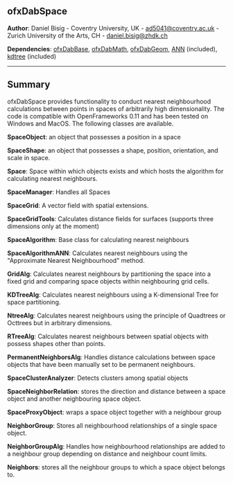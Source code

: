 

## ofxDabSpace

**Author**:  Daniel Bisig - Coventry University, UK - [ad5041@coventry.ac.uk](ad5041@coventry.ac.uk) - Zurich University of the Arts, CH - [daniel.bisig@zhdk.ch](daniel.bisig@zhdk.ch)

**Dependencies**: [ofxDabBase](https://bitbucket.org/dbisig/ofxdabbase_011/src/master/), [ofxDabMath](https://bitbucket.org/dbisig/ofxdabmath_011/src/master/), [ofxDabGeom](https://bitbucket.org/dbisig/ofxdabgeom_011/src/master/), [ANN](https://ignite.apache.org/docs/latest/machine-learning/binary-classification/ann#:~:text=An%20approximate%20nearest%20neighbor%20search,good%20as%20the%20exact%20one.) (included), [kdtree](https://github.com/jtsiomb/kdtree) (included)

---

## Summary

ofxDabSpace provides functionality to conduct nearest neighbourhood calculations between points in spaces of arbitrarily high dimensionality. The code is compatible with OpenFrameworks 0.11 and has been tested on Windows and MacOS. The following classes are available.

**SpaceObject**: an object that possesses a position in a space

**SpaceShape**: an object that possesses a shape, position, orientation, and scale in space. 

**Space**: Space within which objects exists and which hosts the algorithm for calculating nearest neighbours.

**SpaceManager**: Handles all Spaces

**SpaceGrid**: A vector field with spatial extensions.

**SpaceGridTools**: Calculates distance fields for surfaces (supports three dimensions only at the moment)

**SpaceAlgorithm**: Base class for calculating nearest neighbours

**SpaceAlgorithmANN**: Calculates nearest neighbours using the "Approximate Nearest Neighbourhood" method.

**GridAlg**: Calculates nearest neighbours by partitioning the space into a fixed grid and comparing space objects within neighbouring grid cells.

**KDTreeAlg**: Calculates nearest neighbours using a K-dimensional Tree for space partitioning.

**NtreeAlg**: Calculates nearest neighbours using the principle of Quadtrees or Octtrees but in arbitrary dimensions.

**RTreeAlg**: Calculates nearest neighbours between spatial objects with possess shapes other than points.

**PermanentNeighborsAlg**: Handles distance calculations between space objects that have been manually set to be permanent neighbours.

**SpaceClusterAnalyzer**: Detects clusters among spatial objects

**SpaceNeighborRelation**: stores the direction and distance between a space object and another neighbouring space object.

**SpaceProxyObject**: wraps a space object together with a neighbour group

**NeighborGroup**: Stores all neighbourhood relationships of a single space object.

**NeighborGroupAlg**: Handles how neighbourhood relationships are added to a neighbour group depending on distance and neighbour count limits.

**Neighbors**: stores all the neighbour groups to which a space object belongs to.